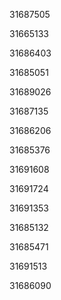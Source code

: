 31687505

31665133

31686403

31685051

31689026

31687135

31686206

31685376

31691608

31691724

31691353

31685132

31685471

31691513

31686090

